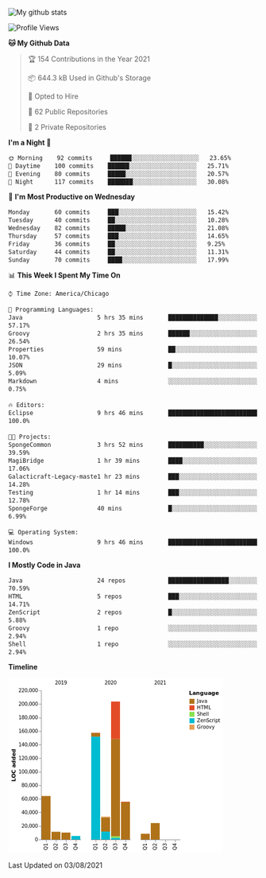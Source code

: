 ![My github stats](https://github-readme-stats.vercel.app/api?username=romvoid95&theme=gruvbox&include_all_commits=true&show_icons=true")

<!--START_SECTION:waka-->
![Profile Views](http://img.shields.io/badge/Profile%20Views-0-blue)

**🐱 My Github Data** 

> 🏆 154 Contributions in the Year 2021
 > 
> 📦 644.3 kB Used in Github's Storage 
 > 
> 💼 Opted to Hire
 > 
> 📜 62 Public Repositories 
 > 
> 🔑 2 Private Repositories  
 > 
**I'm a Night 🦉** 

```text
🌞 Morning    92 commits     ██████░░░░░░░░░░░░░░░░░░░   23.65% 
🌆 Daytime    100 commits    ██████░░░░░░░░░░░░░░░░░░░   25.71% 
🌃 Evening    80 commits     █████░░░░░░░░░░░░░░░░░░░░   20.57% 
🌙 Night      117 commits    ███████░░░░░░░░░░░░░░░░░░   30.08%

```
📅 **I'm Most Productive on Wednesday** 

```text
Monday       60 commits     ███░░░░░░░░░░░░░░░░░░░░░░   15.42% 
Tuesday      40 commits     ██░░░░░░░░░░░░░░░░░░░░░░░   10.28% 
Wednesday    82 commits     █████░░░░░░░░░░░░░░░░░░░░   21.08% 
Thursday     57 commits     ███░░░░░░░░░░░░░░░░░░░░░░   14.65% 
Friday       36 commits     ██░░░░░░░░░░░░░░░░░░░░░░░   9.25% 
Saturday     44 commits     ██░░░░░░░░░░░░░░░░░░░░░░░   11.31% 
Sunday       70 commits     ████░░░░░░░░░░░░░░░░░░░░░   17.99%

```


📊 **This Week I Spent My Time On** 

```text
⌚︎ Time Zone: America/Chicago

💬 Programming Languages: 
Java                     5 hrs 35 mins       ██████████████░░░░░░░░░░░   57.17% 
Groovy                   2 hrs 35 mins       ██████░░░░░░░░░░░░░░░░░░░   26.54% 
Properties               59 mins             ██░░░░░░░░░░░░░░░░░░░░░░░   10.07% 
JSON                     29 mins             █░░░░░░░░░░░░░░░░░░░░░░░░   5.09% 
Markdown                 4 mins              ░░░░░░░░░░░░░░░░░░░░░░░░░   0.75%

🔥 Editors: 
Eclipse                  9 hrs 46 mins       █████████████████████████   100.0%

🐱‍💻 Projects: 
SpongeCommon             3 hrs 52 mins       ██████████░░░░░░░░░░░░░░░   39.59% 
MagiBridge               1 hr 39 mins        ████░░░░░░░░░░░░░░░░░░░░░   17.06% 
Galacticraft-Legacy-maste1 hr 23 mins        ███░░░░░░░░░░░░░░░░░░░░░░   14.28% 
Testing                  1 hr 14 mins        ███░░░░░░░░░░░░░░░░░░░░░░   12.78% 
SpongeForge              40 mins             █░░░░░░░░░░░░░░░░░░░░░░░░   6.99%

💻 Operating System: 
Windows                  9 hrs 46 mins       █████████████████████████   100.0%

```

**I Mostly Code in Java** 

```text
Java                     24 repos            █████████████████░░░░░░░░   70.59% 
HTML                     5 repos             ███░░░░░░░░░░░░░░░░░░░░░░   14.71% 
ZenScript                2 repos             █░░░░░░░░░░░░░░░░░░░░░░░░   5.88% 
Groovy                   1 repo              ░░░░░░░░░░░░░░░░░░░░░░░░░   2.94% 
Shell                    1 repo              ░░░░░░░░░░░░░░░░░░░░░░░░░   2.94%

```


**Timeline**

![Chart not found](https://raw.githubusercontent.com/ROMVoid95/ROMVoid95/master/charts/bar_graph.png) 


 Last Updated on 03/08/2021
<!--END_SECTION:waka-->
